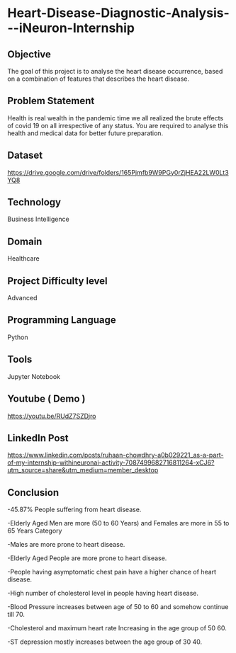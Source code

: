 # Heart-Disease-Diagnostic-Analysis---iNeuron-Internship

## Objective
The goal of this project is to analyse the heart disease occurrence, based on a combination of features that describes the heart disease.

## Problem Statement 
Health is real wealth in the pandemic time we all realized the brute effects of covid 19 on all irrespective of any status. You are required to analyse this health and medical data for better future preparation.

## Dataset 
https://drive.google.com/drive/folders/165Pjmfb9W9PGy0rZjHEA22LW0Lt3YQ8

## Technology
Business Intelligence

## Domain
Healthcare

## Project Difficulty level
Advanced

## Programming Language 
Python

## Tools 
Jupyter Notebook

## Youtube ( Demo )
https://youtu.be/RUdZ7SZDjro

## LinkedIn Post
https://www.linkedin.com/posts/ruhaan-chowdhry-a0b029221_as-a-part-of-my-internship-withineuronai-activity-7087499682716811264-xCJ6?utm_source=share&utm_medium=member_desktop

## Conclusion

-45.87% People suffering from heart disease.

-Elderly Aged Men are more (50 to 60 Years) and Females are more in 55 to 65 Years Category

-Males are more prone to heart disease.

-Elderly Aged People are more prone to heart disease.

-People having asymptomatic chest pain have a higher chance of heart disease.

-High number of cholesterol level in people having heart disease.

-Blood Pressure increases between age of 50 to 60 and somehow continue till 70.

-Cholesterol and maximum heart rate Increasing in the age group of 50 60.

-ST depression mostly increases between the age group of 30 40.
